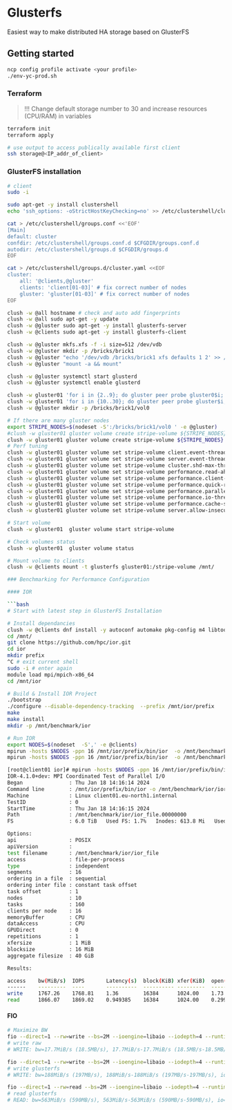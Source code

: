 # Glusterfs

Easiest way to make distributed HA storage based on GlusterFS

## Getting started

```bash
ncp config profile activate <your profile>  
./env-yc-prod.sh
```

### Terraform

> !!! Change default storage number to 30 and increase resources (CPU/RAM) in variables

```bash
terraform init
terraform apply

# use output to access publically available first client
ssh storage@<IP_addr_of_client>
```

### GlusterFS installation

```bash
# client
sudo -i

sudo apt-get -y install clustershell
echo 'ssh_options: -oStrictHostKeyChecking=no' >> /etc/clustershell/clush.conf

cat > /etc/clustershell/groups.conf <<'EOF'
[Main]
default: cluster
confdir: /etc/clustershell/groups.conf.d $CFGDIR/groups.conf.d
autodir: /etc/clustershell/groups.d $CFGDIR/groups.d
EOF

cat > /etc/clustershell/groups.d/cluster.yaml <<EOF
cluster:
    all: '@clients,@gluster'
    clients: 'client[01-03]' # fix correct number of nodes
    gluster: 'gluster[01-03]' # fix correct number of nodes
EOF

clush -w @all hostname # check and auto add fingerprints
clush -w @all sudo apt-get -y update
clush -w @gluster sudo apt-get -y install glusterfs-server
clush -w @clients sudo apt-get -y install glusterfs-client

clush -w @gluster mkfs.xfs -f -i size=512 /dev/vdb
clush -w @gluster mkdir -p /bricks/brick1
clush -w @gluster "echo '/dev/vdb /bricks/brick1 xfs defaults 1 2' >> /etc/fstab"
clush -w @gluster "mount -a && mount"

clush -w @gluster systemctl start glusterd
clush -w @gluster systemctl enable glusterd

clush -w gluster01 'for i in {2..9}; do gluster peer probe gluster0$i; done'
clush -w gluster01 'for i in {10..30}; do gluster peer probe gluster$i; done'
clush -w @gluster mkdir -p /bricks/brick1/vol0

# If there are many gluster nodes
export STRIPE_NODES=$(nodeset -S':/bricks/brick1/vol0 ' -e @gluster)
#clush -w gluster01 gluster volume create stripe-volume ${STRIPE_NODES}:/bricks/brick1/vol0 
clush -w gluster01 gluster volume create stripe-volume ${STRIPE_NODES}:/bricks/brick1/vol0
# Perf tuning
clush -w gluster01 gluster volume set stripe-volume client.event-threads 8
clush -w gluster01 gluster volume set stripe-volume server.event-threads 8
clush -w gluster01 gluster volume set stripe-volume cluster.shd-max-threads 8 # only for replicated volume
clush -w gluster01 gluster volume set stripe-volume performance.read-ahead-page-count 16
clush -w gluster01 gluster volume set stripe-volume performance.client-io-threads on
clush -w gluster01 gluster volume set stripe-volume performance.quick-read off
clush -w gluster01 gluster volume set stripe-volume performance.parallel-readdir on
clush -w gluster01 gluster volume set stripe-volume performance.io-thread-count 32
clush -w gluster01 gluster volume set stripe-volume performance.cache-size 1GB
clush -w gluster01 gluster volume set stripe-volume server.allow-insecure on

# Start volume
clush -w gluster01  gluster volume start stripe-volume

# Check volumes status
clush -w gluster01  gluster volume status

# Mount volume to clients
clush -w @clients mount -t glusterfs gluster01:/stripe-volume /mnt/

### Benchmarking for Performance Configuration

#### IOR

```bash
# Start with latest step in GlusterFS Installation

# Install dependancies
clush -w @clients dnf install -y autoconf automake pkg-config m4 libtool git mpich mpich-devel make fio
cd /mnt/
git clone https://github.com/hpc/ior.git
cd ior
mkdir prefix
^C # exit current shell
sudo -i # enter again
module load mpi/mpich-x86_64
cd /mnt/ior

# Build & Install IOR Project
./bootstrap
./configure --disable-dependency-tracking  --prefix /mnt/ior/prefix
make 
make install
mkdir -p /mnt/benchmark/ior

# Run IOR 
export NODES=$(nodeset  -S',' -e @clients)
mpirun -hosts $NODES -ppn 16 /mnt/ior/prefix/bin/ior  -o /mnt/benchmark/ior/ior_file -t 1m -b 16m -s 16 -F # best BW: 1269.80 on write from 30 clients to 6 hosts
mpirun -hosts $NODES -ppn 16 /mnt/ior/prefix/bin/ior  -o /mnt/benchmark/ior/ior_file -t 1m -b 16m -s 16 -F -C # no read cache

[root@client01 ior]# mpirun -hosts $NODES -ppn 16 /mnt/ior/prefix/bin/ior  -o /mnt/benchmark/ior/ior_file -t 1m -b 16m -s 16 -F -C
IOR-4.1.0+dev: MPI Coordinated Test of Parallel I/O
Began               : Thu Jan 18 14:16:14 2024
Command line        : /mnt/ior/prefix/bin/ior -o /mnt/benchmark/ior/ior_file -t 1m -b 16m -s 16 -F -C
Machine             : Linux client01.eu-north1.internal
TestID              : 0
StartTime           : Thu Jan 18 14:16:15 2024
Path                : /mnt/benchmark/ior/ior_file.00000000
FS                  : 6.0 TiB   Used FS: 1.7%   Inodes: 613.8 Mi   Used Inodes: 0.0%

Options: 
api                 : POSIX
apiVersion          : 
test filename       : /mnt/benchmark/ior/ior_file
access              : file-per-process
type                : independent
segments            : 16
ordering in a file  : sequential
ordering inter file : constant task offset
task offset         : 1
nodes               : 10
tasks               : 160
clients per node    : 16
memoryBuffer        : CPU
dataAccess          : CPU
GPUDirect           : 0
repetitions         : 1
xfersize            : 1 MiB
blocksize           : 16 MiB
aggregate filesize  : 40 GiB

Results: 

access    bw(MiB/s)  IOPS       Latency(s)  block(KiB) xfer(KiB)  open(s)    wr/rd(s)   close(s)   total(s)   iter
------    ---------  ----       ----------  ---------- ---------  --------   --------   --------   --------   ----
write     1767.26    1768.81    1.36        16384      1024.00    1.73       23.16      17.93      23.18      0   
read      1866.07    1869.02    0.949385    16384      1024.00    0.299373   21.92      12.53      21.95      0   

```

#### FIO

```bash
# Maximize BW
fio --direct=1 --rw=write --bs=2M --ioengine=libaio --iodepth=4 --runtime=120 --time_based --runtime=30s --group_reporting --name=throughput-test-job --eta-newline=1 --size=100g --filename /bricks/brick1/vol0/fio/test.fio --numjobs=32 --end_fsync=1 --ramp_time=5 
# write raw
# WRITE: bw=17.7MiB/s (18.5MB/s), 17.7MiB/s-17.7MiB/s (18.5MB/s-18.5MB/s), io=606MiB (635MB), run=34311-34311msec

fio --direct=1 --rw=write --bs=2M --ioengine=libaio --iodepth=4 --runtime=120 --time_based --runtime=30s --group_reporting --name=throughput-test-job --eta-newline=1 --size=100g --filename /mnt/test.fio --numjobs=32 --end_fsync=1 --ramp_time=5 
# write glusterfs
# WRITE: bw=188MiB/s (197MB/s), 188MiB/s-188MiB/s (197MB/s-197MB/s), io=5746MiB (6025MB), run=30624-30624msec

fio --direct=1 --rw=read --bs=2M --ioengine=libaio --iodepth=4 --runtime=120 --time_based --runtime=30s --group_reporting --name=throughput-test-job --eta-newline=1 --size=100g --filename /mnt/test.fio --numjobs=32 --end_fsync=1 --ramp_time=5 
# read glusterfs 
# READ: bw=563MiB/s (590MB/s), 563MiB/s-563MiB/s (590MB/s-590MB/s), io=16.5GiB (17.7GB), run=30089-30089msec
```
